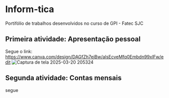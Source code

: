 # Inform-tica
Portifólio de trabalhos desenvolvidos no curso de GPI - Fatec SJC 
## Primeira atividade: Apresentação pessoal
Segue o link: https://www.canva.com/design/DAGfZh7ejBw/alsEcveMfq0Embdn99xlFw/edit
![Captura de tela 2025-03-20 205324](https://github.com/user-attachments/assets/f7820deb-791d-485e-820a-fbb91df9ec8a)
## Segunda atividade: Contas mensais
segue 
